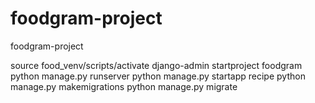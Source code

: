 # foodgram-project
foodgram-project

source food_venv/scripts/activate
django-admin startproject foodgram
python manage.py runserver
python manage.py startapp recipe
python manage.py makemigrations
python manage.py migrate